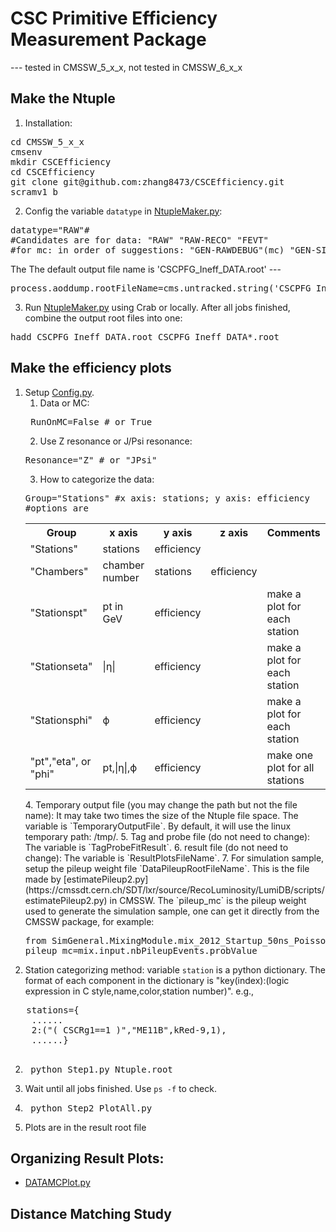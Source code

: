 # CSC Primitive Efficiency Measurement Package
--- tested in CMSSW_5_x_x, not tested in CMSSW_6_x_x

## Make the Ntuple
1. Installation:
<pre>
cd CMSSW_5_x_x
cmsenv
mkdir CSCEfficiency
cd CSCEfficiency
git clone git@github.com:zhang8473/CSCEfficiency.git
scramv1 b
</pre>

2. Config the variable `datatype` in [NtupleMaker.py](https://github.com/zhang8473/CSCEfficiency/blob/master/NtupleMaker.py): 
<pre>datatype="RAW"#
#Candidates are for data: "RAW" "RAW-RECO" "FEVT"
#for mc: in order of suggestions: "GEN-RAWDEBUG"(mc) "GEN-SIM-RAW"(mc) "GEN-RAW"(mc) "GEN-SIM"
</pre>
The The default output file name is 'CSCPFG_Ineff_DATA.root' ---
<pre>
process.aoddump.rootFileName=cms.untracked.string('CSCPFG_Ineff_DATA.root')
</pre>

3. Run [NtupleMaker.py](https://github.com/zhang8473/CSCEfficiency/blob/master/NtupleMaker.py) using Crab or locally. After all jobs finished, combine the output root files into one:
<pre>
hadd CSCPFG_Ineff_DATA.root CSCPFG_Ineff_DATA*.root
</pre>

## Make the efficiency plots
1. Setup  [Config.py](https://github.com/zhang8473/CSCEfficiency/blob/master/NtupleAnzScripts/Config.py).
   1. Data or MC:
   <pre>
    RunOnMC=False # or True
   </pre>
   2. Use Z resonance or J/Psi resonance:
   <pre>
   Resonance="Z" # or "JPsi"
   </pre>
   3. How to categorize the data:
   <pre>
   Group="Stations" #x axis: stations; y axis: efficiency
   #options are
   </pre>
   <table style="width:100%"  align="center">
    <tr>
      <th> Group </th><th> x axis </th><th>y axis</th><th>z axis</th><th> Comments</th>
    </tr>
    <tr>
      <td>"Stations"</td><td>stations</td><td>efficiency</td><td></td>
    </tr>
    <tr>
      <td>"Chambers"</td><td>chamber number</td><td>stations</td><td>efficiency</td>
    </tr>
    <tr>
      <td>"Stationspt"</td><td>pt in GeV</td><td>efficiency</td><td></td><td>make a plot for each station</td>
    </tr>
    <tr>
      <td>"Stationseta"</td><td>|η|</td><td>efficiency</td><td></td><td>make a plot for each station</td>
    </tr>
    <tr>
      <td>"Stationsphi"</td><td>ϕ</td><td>efficiency</td><td></td><td>make a plot for each station</td>
    </tr>
    <tr>
      <td>"pt","eta", or "phi"</td><td>pt,|η|,ϕ</td><td>efficiency</td><td></td><td>make one plot for all stations</td>
    </tr>
   </table> 
   4. Temporary output file (you may change the path but not the file name): 
      It may take two times the size of the Ntuple file space. The variable is `TemporaryOutputFile`. By default,        it will use the linux temporary path: /tmp/.
   5. Tag and probe file (do not need to change): The variable is `TagProbeFitResult`.
   6. result file (do not need to change): The variable is `ResultPlotsFileName`.
   7. For simulation sample, setup the pileup weight file `DataPileupRootFileName`. This is the file made by [estimatePileup2.py](https://cmssdt.cern.ch/SDT/lxr/source/RecoLuminosity/LumiDB/scripts/estimatePileup2.py) in CMSSW. The `pileup_mc` is the pileup weight used to generate the simulation sample, one can get it directly from the CMSSW package, for example:
   <pre>
   from SimGeneral.MixingModule.mix_2012_Startup_50ns_PoissonOOTPU_cfi import mix
   pileup_mc=mix.input.nbPileupEvents.probValue
   </pre>
  8. Station categorizing method: variable `station` is a python dictionary. The format of each component in the dictionary is "key(index):(logic expression in C style,name,color,station number)". e.g.,
   <pre>
   stations={
    ......
    2:("( CSCRg1==1 )","ME11B",kRed-9,1),
    ......}
   </pre>
2. <pre> python Step1.py Ntuple.root </pre>
3. Wait until all jobs finished. Use `ps -f` to check.
4. <pre> python Step2_PlotAll.py </pre>
5. Plots are in the result root file

## Organizing Result Plots:
* [DATAMCPlot.py](https://github.com/zhang8473/CSCEfficiency/blob/master/NtupleAnzScripts/SysCal_ExpertsOnly/DATAMCPlot.py)

## Distance Matching Study
